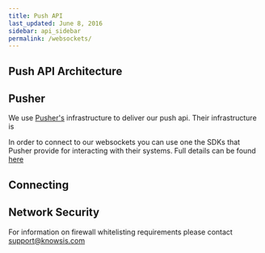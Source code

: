 ```yaml
---
title: Push API
last_updated: June 8, 2016
sidebar: api_sidebar
permalink: /websockets/
---
```



## Push API Architecture


## Pusher

We use [Pusher's](http://www.pusher.com) infrastructure to deliver our push api. Their infrastructure is


In order to connect to our websockets you can use one the SDKs that Pusher provide for interacting with their systems. Full details can be found [here](https://pusher.com/docs/libraries)


## Connecting



## Network Security

For information on firewall whitelisting requirements please contact [support@knowsis.com](mailto:support@knowsis.com)
